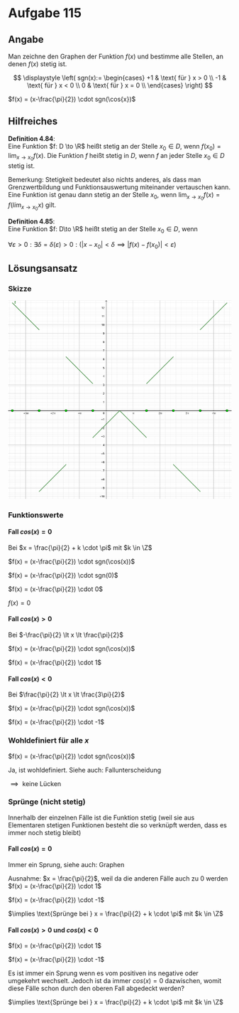 # Aufgabe 115
## Angabe

Man zeichne den Graphen der Funktion $f(x)$ und bestimme alle Stellen, an denen
$f(x)$ stetig ist.

$$
\displaystyle
\left(
sgn(x):=
\begin{cases}
+1 & \text{ für } x > 0 \\
-1 & \text{ für } x < 0 \\
0 & \text{ für } x = 0 \\ 
\end{cases}
\right)
$$

$f(x) = (x-\frac{\pi}{2}) \cdot sgn(\cos{x})$

## Hilfreiches

**Definition 4.84**: \
Eine Funktion $f: D \to \R$ heißt stetig an der Stelle $x_0 \in D$, wenn $f(x_0)=\lim_{x \to x_0}f(x)$. Die Funktion $f$ heißt stetig in $D$, wenn $f$ an jeder Stelle $x_0 \in D$ stetig ist. 

Bemerkung: Stetigkeit bedeutet also nichts anderes, als dass man Grenzwertbildung und Funktionsauswertung miteinander vertauschen kann. Eine Funktion ist genau dann stetig an der Stelle $x_0$, wenn $\lim_{x \to x_0}f(x) = f(lim_{x \to x_0}x)$ gilt.

**Definition 4.85**: \
Eine Funktion $f: D\to \R$ heißt stetig an der Stelle $x_0 \in D$, wenn 

$\forall \varepsilon > 0: \exists\delta=\delta(\varepsilon) > 0: (|x-x_0| < \delta \implies |f(x)-f(x_0)|<\varepsilon)$

## Lösungsansatz

### Skizze

![2f6f942a1d166268cdb9ea2e19c74f75.png](./media/2f6f942a1d166268cdb9ea2e19c74f75.png)


### Funktionswerte

#### Fall $cos(x) = 0$
Bei $x = \frac{\pi}{2} + k \cdot \pi$ mit $k \in \Z$

$f(x) = (x-\frac{\pi}{2}) \cdot sgn(\cos(x))$

$f(x) = (x-\frac{\pi}{2}) \cdot sgn(0)$

$f(x) = (x-\frac{\pi}{2}) \cdot 0$

$f(x) = 0$

#### Fall $cos(x) > 0$
Bei $-\frac{\pi}{2} \lt x \lt \frac{\pi}{2}$

$f(x) = (x-\frac{\pi}{2}) \cdot sgn(\cos(x))$

$f(x) = (x-\frac{\pi}{2}) \cdot 1$

#### Fall $cos(x) < 0$
Bei $\frac{\pi}{2} \lt x \lt \frac{3\pi}{2}$

$f(x) = (x-\frac{\pi}{2}) \cdot sgn(\cos(x))$

$f(x) = (x-\frac{\pi}{2}) \cdot -1$

### Wohldefiniert für alle $x$
$f(x) = (x-\frac{\pi}{2}) \cdot sgn(\cos(x))$

Ja, ist wohldefiniert. Siehe auch: Fallunterscheidung

$\implies \text{ keine Lücken}$

### Sprünge (nicht stetig)

Innerhalb der einzelnen Fälle ist die Funktion stetig (weil sie aus Elementaren stetigen Funktionen besteht die so verknüpft werden, dass es immer noch stetig bleibt)

#### Fall $cos(x) = 0$
Immer ein Sprung, siehe auch: Graphen

Ausnahme: $x = \frac{\pi}{2}$, weil da die anderen Fälle auch zu $0$ werden
$f(x) = (x-\frac{\pi}{2}) \cdot 1$

$f(x) = (x-\frac{\pi}{2}) \cdot -1$

$\implies \text{Sprünge bei } x = \frac{\pi}{2} + k \cdot \pi$ mit $k \in \Z$

#### Fall $cos(x) > 0$ und $cos(x) < 0$
$f(x) = (x-\frac{\pi}{2}) \cdot 1$

$f(x) = (x-\frac{\pi}{2}) \cdot -1$

Es ist immer ein Sprung wenn es vom positiven ins negative oder umgekehrt wechselt. Jedoch ist da immer $cos(x) = 0$ dazwischen, womit diese Fälle schon durch den oberen Fall abgedeckt werden?

$\implies \text{Sprünge bei } x = \frac{\pi}{2} + k \cdot \pi$ mit $k \in \Z$